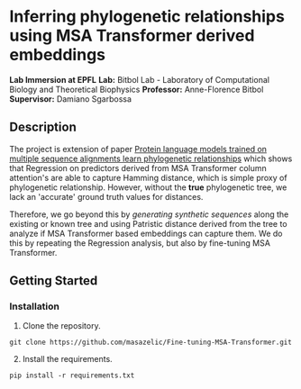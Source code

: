 # Inferring phylogenetic relationships using MSA Transformer derived embeddings

**Lab Immersion at EPFL**
**Lab:** Bitbol Lab - Laboratory of Computational Biology and Theoretical Biophysics
**Professor:** Anne-Florence Bitbol
**Supervisor:** Damiano Sgarbossa

## Description

The project is extension of paper [Protein language models trained on multiple sequence alignments learn phylogenetic relationships](https://doi.org/10.1038/s41467-022-34032-y) which shows that Regression on predictors derived from MSA Transformer column attention's are able to capture Hamming distance, which is simple proxy of phylogenetic relationship. However, without the **true** phylogenetic tree, we lack an 'accurate' ground truth values for distances.  

Therefore, we go beyond this by *generating synthetic sequences* along the existing or known tree and using Patristic distance derived from the tree to analyze if MSA Transformer based embeddings can capture them. We do this by repeating the Regression analysis, but also by fine-tuning MSA Transformer. 

## Getting Started

### Installation

1. Clone the repository. 
```
git clone https://github.com/masazelic/Fine-tuning-MSA-Transformer.git
```

2. Install the requirements. 
```
pip install -r requirements.txt
```